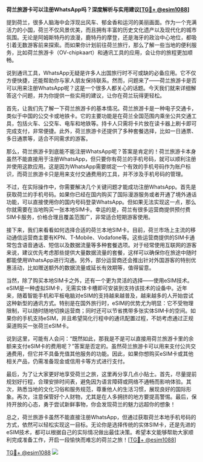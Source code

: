 **荷兰旅游卡可以注册WhatsApp吗？深度解析与实用建议[[TG💪+ @esim1088](https://t.me/s/esim1088)]**

提到荷兰，很多人脑海中会浮现出风车、郁金香和运河的美丽画面。作为一个充满活力的小国，荷兰不仅风景优美，而且拥有丰富的历史文化遗产以及现代化的城市氛围。无论是阿姆斯特丹的浪漫，鹿特丹的摩登，还是海牙的政治中心地位，都吸引着无数游客前来探索。而如果你计划前往荷兰旅行，那么了解一些当地的便利服务，比如荷兰旅游卡（OV-chipkaart）和通讯工具的应用，会让你的旅程更加顺畅。

说到通讯工具，WhatsApp无疑是许多人出国旅行时不可或缺的必备应用。它不仅方便快捷，还能帮助你与家人朋友保持联系。然而，问题来了——荷兰旅游卡是否可以用来注册WhatsApp呢？这是一个很多人都关心的话题。今天我们就来详细解答这个问题，并为你提供一些实用的建议，让你在荷兰玩得更轻松。

首先，让我们先了解一下荷兰旅游卡的基本情况。荷兰旅游卡是一种电子交通卡，类似于中国的公交卡或地铁卡。它的主要功能是在荷兰全国范围内乘坐公共交通工具，包括火车、公交车、电车和地铁等。持卡人只需将卡片放在读卡器上刷卡即可完成支付，非常便捷。此外，荷兰旅游卡还提供了多种套餐选择，比如一日通票、多日通票等，适合不同需求的游客。

那么，荷兰旅游卡到底能不能注册WhatsApp呢？答案是肯定的！荷兰旅游卡本身虽然不能直接用于注册WhatsApp，但只要你有荷兰的手机号码，就可以顺利注册并使用这款应用。这是因为WhatsApp需要绑定一个有效的手机号码作为账户标识，而荷兰旅游卡只是用来支付交通费用的工具，并不涉及手机号码的管理。

不过，在实际操作中，你需要解决几个关键问题才能成功注册WhatsApp。首先是获取荷兰的手机号码。如果你已经在国内购买了国际漫游服务或者开通了境外通话功能，可以直接使用你的国内号码登录WhatsApp。但如果无法实现这一点，那么你就需要在当地购买一张本地SIM卡。幸运的是，荷兰有很多运营商提供预付费SIM卡服务，价格合理且覆盖范围广，非常适合短期游客使用。

接下来，我们来看看如何选择合适的荷兰本地SIM卡。目前，荷兰市场上主流的移动通信运营商主要有KPN、T-Mobile、Vodafone等。这些运营商提供的SIM卡通常包含语音通话、短信以及数据流量等多种套餐选项。对于经常使用互联网的游客来说，建议优先考虑那些提供大量数据流量的套餐，这样可以确保你在旅途中随时都能使用WhatsApp进行沟通。另外，部分运营商还会推出针对外国游客的特别优惠活动，比如赠送额外的数据流量或延长有效期等，值得留意。

当然，除了购买本地SIM卡之外，还有一个更为灵活的选择——使用eSIM技术。eSIM是一种虚拟SIM卡，无需实体卡槽即可安装到支持该技术的设备中。近年来，随着智能手机和平板电脑对eSIM的支持越来越普及，越来越多的人开始尝试这种新型的通讯方式。特别是在国外旅行时，eSIM的优势尤为明显：它不受物理限制，可以随时随地切换运营商；同时还可以节省携带多张实体SIM卡的空间。如果你的手机支持eSIM，并且希望简化行程中的通讯配置过程，不妨考虑通过正规渠道购买一张荷兰eSIM卡。

说到这里，可能有人会问：“既然如此，那我是不是可以直接用荷兰旅游卡里的余额来支付eSIM卡的费用呢？”答案是否定的。虽然荷兰旅游卡可以用来支付公共交通费用，但它并不具备充值其他服务的功能。因此，如果你想购买eSIM卡或其他相关产品，仍需准备现金或信用卡等方式进行支付。

最后，为了让大家更好地享受荷兰之旅，这里再分享几点小贴士。首先，尽量提前规划好行程，合理安排时间表，避免因为语言障碍或网络不通畅而影响体验。其次，熟悉当地的文化习俗和服务规范，尊重他人的生活习惯，展现良好的国际形象。再次，注意保管好个人财物，尤其是在人多拥挤的地方要提高警惕。最后，保持开放的心态，勇于尝试新鲜事物，你会发现荷兰的魅力远超你的想象！

总之，荷兰旅游卡虽然不能直接注册WhatsApp，但通过获取荷兰本地手机号码的方式，依然可以轻松实现这一目标。无论你是选择传统的实体SIM卡，还是先进的eSIM技术，都可以根据自己的实际情况做出最佳决策。希望本文能够帮助大家顺利完成准备工作，开启一段愉快而难忘的荷兰之旅！[[TG💪+ @esim1088](https://t.me/s/esim1088)]

[TG💪+ @esim1088](https://t.me/s/esim1088) ![](https://i.postimg.cc/4NQfJmqS/Snipaste-2025-05-13-00-14-12.png)